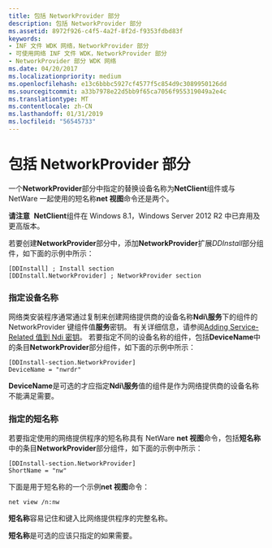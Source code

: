 ```yaml
---
title: 包括 NetworkProvider 部分
description: 包括 NetworkProvider 部分
ms.assetid: 8972f926-c4f5-4a2f-8f2d-f9353fdbd83f
keywords:
- INF 文件 WDK 网络，NetworkProvider 部分
- 可使用网络 INF 文件 WDK，NetworkProvider 部分
- NetworkProvider 部分 WDK 网络
ms.date: 04/20/2017
ms.localizationpriority: medium
ms.openlocfilehash: e13c6bbbc5927cf4577f5c854d9c3089950126dd
ms.sourcegitcommit: a33b7978e22d5bb9f65ca7056f955319049a2e4c
ms.translationtype: MT
ms.contentlocale: zh-CN
ms.lasthandoff: 01/31/2019
ms.locfileid: "56545733"
---
```

# <a name="including-a-networkprovider-section"></a>包括 NetworkProvider 部分





一个**NetworkProvider**部分中指定的替换设备名称为**NetClient**组件或与 NetWare 一起使用的短名称**net 视图**命令还是两个。

**请注意**  **NetClient**组件在 Windows 8.1，Windows Server 2012 R2 中已弃用及更高版本。

 

若要创建**NetworkProvider**部分中，添加**NetworkProvider**扩展*DDInstall*部分组件，如下面的示例中所示：
```INF
[DDInstall] ; Install section
[DDInstall.NetworkProvider] ; NetworkProvider section
```

### <a name="specifying-a-device-name"></a>指定设备名称

网络类安装程序通常通过复制来创建网络提供商的设备名称**Ndi\\服务**下的组件的 NetworkProvider 键组件值**服务**密钥。 有关详细信息，请参阅[Adding Service-Related 值到 Ndi 密钥](adding-service-related-values-to-the-ndi-key.md)。 若要指定不同的设备名称的组件，包括**DeviceName**中的条目**NetworkProvider**部分组件，如下面的示例中所示：

```INF
[DDInstall-section.NetworkProvider]
DeviceName = "nwrdr"
```

**DeviceName**是可选的才应指定**Ndi\\服务**值的组件是作为网络提供商的设备名称不能满足需要。

### <a name="specifying-a-short-name"></a>指定的短名称

若要指定使用的网络提供程序的短名称具有 NetWare **net 视图**命令，包括**短名称**中的条目**NetworkProvider**部分组件，如下面的示例中所示：

```INF
[DDInstall-section.NetworkProvider]
ShortName = "nw"
```

下面是用于短名称的一个示例**net 视图**命令：

```INF
net view /n:nw
```

**短名称**容易记住和键入比网络提供程序的完整名称。

**短名称**是可选的应该只指定的如果需要。

 

 





